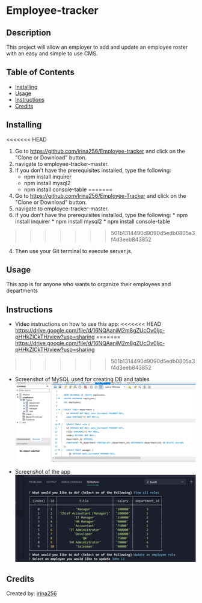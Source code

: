# Employee-tracker

## Description

This project will allow an employer to add and update an employee roster with an easy and simple to use CMS.

## Table of Contents

- [Installing](#installing)
- [Usage](#usage)
- [Instructions](#instructions)
- [Credits](#credits)

## Installing

<<<<<<< HEAD
1. Go to https://github.com/irina256/Employee-tracker and click on the "Clone or Download" button.
2. navigate to employee-tracker-master.
3. If you don't have the prerequisites installed, type the following:
   - npm install inquirer
   - npm install mysql2
   - npm install console-table
=======
1. Go to https://github.com/Irina256/Employee-Tracker and click on the "Clone or Download" button.
2. navigate to employee-tracker-master.
3. If you don't have the prerequisites installed, type the following:
       * npm install inquirer
       * npm install mysql2
       * npm install console-table
>>>>>>> 501b1314490d9090d5edb0805a3f4d3eeb843852
4. Then use your Git terminal to execute server.js.

## Usage

This app is for anyone who wants to organize their employees and departments

## Instructions

- Video instructions on how to use this app:
<<<<<<< HEAD
  https://drive.google.com/file/d/16NQAaniM2m8gZUcOv0Ijc-pHHkZlCkTH/view?usp=sharing
=======
https://drive.google.com/file/d/16NQAaniM2m8gZUcOv0Ijc-pHHkZlCkTH/view?usp=sharing
>>>>>>> 501b1314490d9090d5edb0805a3f4d3eeb843852

- Screenshot of MySQL used for creating DB and tables
  ![database](images/DB.png)

- Screenshot of the app
  ![app](images/App.png)

## Credits

Created by: [irina256](https://github.com/irina256)
